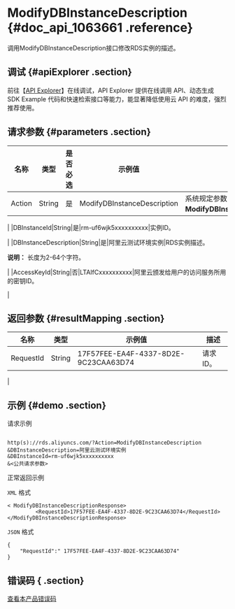 # ModifyDBInstanceDescription {#doc_api_1063661 .reference}

调用ModifyDBInstanceDescription接口修改RDS实例的描述。

## 调试 {#apiExplorer .section}

前往【[API Explorer](https://api.aliyun.com/#product=Rds&api=ModifyDBInstanceDescription)】在线调试，API Explorer 提供在线调用 API、动态生成 SDK Example 代码和快速检索接口等能力，能显著降低使用云 API 的难度，强烈推荐使用。

## 请求参数 {#parameters .section}

|名称|类型|是否必选|示例值|描述|
|--|--|----|---|--|
|Action|String|是|ModifyDBInstanceDescription|系统规定参数，取值为**ModifyDBInstanceDescription**。

 |
|DBInstanceId|String|是|rm-uf6wjk5xxxxxxxxxx|实例ID。

 |
|DBInstanceDescription|String|是|阿里云测试环境实例|RDS实例描述。

 **说明：** 长度为2-64个字符。

 |
|AccessKeyId|String|否|LTAIfCxxxxxxxxxx|阿里云颁发给用户的访问服务所用的密钥ID。

 |

## 返回参数 {#resultMapping .section}

|名称|类型|示例值|描述|
|--|--|---|--|
|RequestId|String|17F57FEE-EA4F-4337-8D2E-9C23CAA63D74|请求ID。

 |

## 示例 {#demo .section}

请求示例

``` {#request_demo}

http(s)://rds.aliyuncs.com/?Action=ModifyDBInstanceDescription
&DBInstanceDescription=阿里云测试环境实例
&DBInstanceId=rm-uf6wjk5xxxxxxxxxx
&<公共请求参数>

```

正常返回示例

`XML` 格式

``` {#xml_return_success_demo}
< ModifyDBInstanceDescriptionResponse>
         <RequestId>17F57FEE-EA4F-4337-8D2E-9C23CAA63D74</RequestId>
</ModifyDBInstanceDescriptionResponse>
```

`JSON` 格式

``` {#json_return_success_demo}
{
	"RequestId":" 17F57FEE-EA4F-4337-8D2E-9C23CAA63D74"
}
```

## 错误码 { .section}

[查看本产品错误码](https://error-center.aliyun.com/status/product/Rds)

